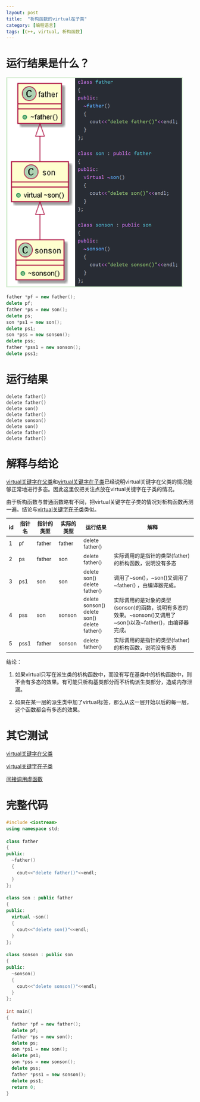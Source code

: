 ```yaml
---
layout: post
title:  "析构函数的virtual在子类"
category: [编程语言]
tags: [C++, virtual, 析构函数]
---
```


# 运行结果是什么？

![](\images\2019\11.png)

```c++
father *pf = new father();
delete pf;
father *ps = new son();
delete ps;
son *ps1 = new son();
delete ps1;
son *pss = new sonson();
delete pss;
father *pss1 = new sonson();
delete pss1;
```

<!-- more -->

# 运行结果

```
delete father()
delete father()
delete son()
delete father()
delete sonson()
delete son()
delete father()
delete father()
```

# 解释与结论

[virtual关键字在父类](http://windmissing.github.io/%E7%BC%96%E7%A8%8B%E8%AF%AD%E8%A8%80/2019-09/virtual-function-analyse-1.html)和[virtual关键字在子类](http://windmissing.github.io/%E7%BC%96%E7%A8%8B%E8%AF%AD%E8%A8%80/2019-09/virtual-function-analyse-2.html)已经说明virtual关键字在父类的情况能够正常地进行多态。因此这里仅把关注点放在virtual关键字在子类的情况。

由于析构函数与普通函数略有不同，把virtual关键字在子类的情况对析构函数再测一遍。结论与[virtual关键字在子类](http://windmissing.github.io/%E7%BC%96%E7%A8%8B%E8%AF%AD%E8%A8%80/2019-09/virtual-function-analyse-2.html)类似。

id  | 指针名  | 指针的类型 | 实际的类型 | 运行结果 | 解释
--|---|---|---|---|---
1  | pf  | father  | father  | delete father()  |  
2  | ps  | father  | son  | delete father()  | 实际调用的是指针的类型(father)的析构函数，说明没有多态
3  | ps1  | son  | son  | delete son()<br>delete father()  | 调用了~son()，~son()又调用了~father() ，由编译器完成。
4  | pss  | son  | sonson  | delete sonson()<br>delete son()<br>delete father()  | 实际调用的是对象的类型(sonson)的函数，说明有多态的效果。~sonson()又调用了~son()以及~father()，由编译器完成。
5  | pss1  | father  | sonson  | delete father()  | 实际调用的是指针的类型(father)的析构函数，说明没有多态

结论：

1. 如果virtual只写在派生类的析构函数中，而没有写在基类中的析构函数中，则不会有多态的效果。有可能只析构基类部分而不析构派生类部分，造成内存泄漏。

2. 如果在某一层的派生类中加了virtual标签，那么从这一层开始以后的每一层，这个函数都会有多态的效果。

# 其它测试

[virtual关键字在父类](http://windmissing.github.io/%E7%BC%96%E7%A8%8B%E8%AF%AD%E8%A8%80/2019-09/virtual-function-analyse-1.html)

[virtual关键字在子类](http://windmissing.github.io/%E7%BC%96%E7%A8%8B%E8%AF%AD%E8%A8%80/2019-09/virtual-function-analyse-2.html)

[间接调用虚函数](http://windmissing.github.io/%E7%BC%96%E7%A8%8B%E8%AF%AD%E8%A8%80/2019-09/virtual-function-analyse-4.html)

# 完整代码

```c++
#include <iostream>
using namespace std;

class father
{
public:
  ~father()
  {
    cout<<"delete father()"<<endl;
  }
};

class son : public father
{
public:
  virtual ~son()
  {
    cout<<"delete son()"<<endl;
  }
};

class sonson : public son
{
public:
  ~sonson()
  {
    cout<<"delete sonson()"<<endl;
  }
};

int main()
{
  father *pf = new father();
  delete pf;
  father *ps = new son();
  delete ps;
  son *ps1 = new son();
  delete ps1;
  son *pss = new sonson();
  delete pss;
  father *pss1 = new sonson();
  delete pss1;
  return 0;
}

```
